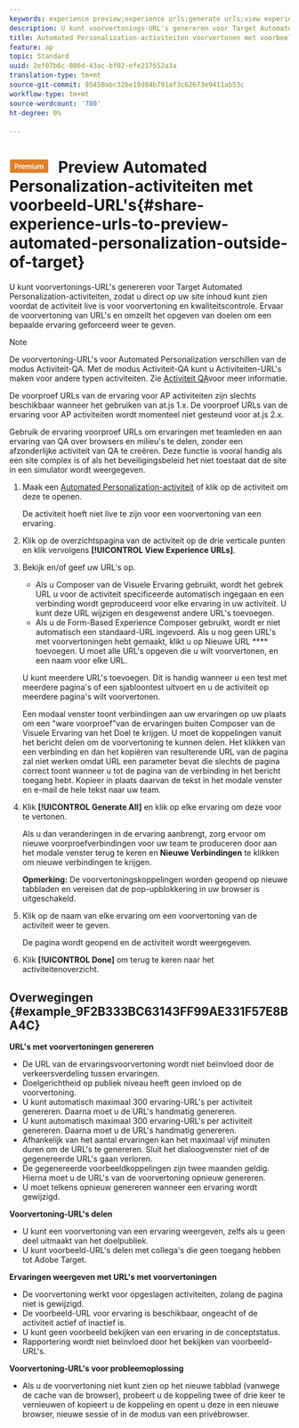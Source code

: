 ```yaml
---
keywords: experience preview;experience urls;generate urls;view experience urls
description: U kunt voorvertonings-URL's genereren voor Target Automated Personalization-activiteiten, zodat u direct op uw site inhoud kunt zien voordat de activiteit live is voor voorvertoning en kwaliteitscontrole. Ervaar de voorvertoning van URL's en omzeilt het opgeven van doelen om een bepaalde ervaring geforceerd weer te geven.
title: Automated Personalization-activiteiten voorvertonen met voorbeeld-URL's
feature: ap
topic: Standard
uuid: 2ef07b6c-086d-43ac-bf02-efe217652a3a
translation-type: tm+mt
source-git-commit: 95450abc32be19d04b791af3c62673e9411ab53c
workflow-type: tm+mt
source-wordcount: '780'
ht-degree: 0%

---
```



# ![PREMIUM](/help/assets/premium.png) Preview Automated Personalization-activiteiten met voorbeeld-URL&#39;s{#share-experience-urls-to-preview-automated-personalization-outside-of-target}

U kunt voorvertonings-URL&#39;s genereren voor Target Automated Personalization-activiteiten, zodat u direct op uw site inhoud kunt zien voordat de activiteit live is voor voorvertoning en kwaliteitscontrole. Ervaar de voorvertoning van URL&#39;s en omzeilt het opgeven van doelen om een bepaalde ervaring geforceerd weer te geven.

>[!NOTE]
>
>De voorvertoning-URL&#39;s voor Automated Personalization verschillen van de modus Activiteit-QA. Met de modus Activiteit-QA kunt u Activiteiten-URL&#39;s maken voor andere typen activiteiten. Zie [Activiteit QA](/help/c-activities/c-activity-qa/activity-qa.md)voor meer informatie.
>
>De voorproef URLs van de ervaring voor AP activiteiten zijn slechts beschikbaar wanneer het gebruiken van at.js 1.x. De voorproef URLs van de ervaring voor AP activiteiten wordt momenteel niet gesteund voor at.js 2.x.

Gebruik de ervaring voorproef URLs om ervaringen met teamleden en aan ervaring van QA over browsers en milieu&#39;s te delen, zonder een afzonderlijke activiteit van QA te creëren. Deze functie is vooral handig als een site complex is of als het beveiligingsbeleid het niet toestaat dat de site in een simulator wordt weergegeven.

1. Maak een [Automated Personalization-activiteit](/help/c-activities/t-automated-personalization/create-ap-activity.md#task_8AAF837796D74CF893CA2F88BA1491C9) of klik op de activiteit om deze te openen.

   De activiteit hoeft niet live te zijn voor een voorvertoning van een ervaring.
1. Klik op de overzichtspagina van de activiteit op de drie verticale punten en klik vervolgens **[!UICONTROL View Experience URLs]**.
1. Bekijk en/of geef uw URL&#39;s op.

   * Als u Composer van de Visuele Ervaring gebruikt, wordt het gebrek URL u voor de activiteit specificeerde automatisch ingegaan en een verbinding wordt geproduceerd voor elke ervaring in uw activiteit. U kunt deze URL wijzigen en desgewenst andere URL&#39;s toevoegen.
   * Als u de Form-Based Experience Composer gebruikt, wordt er niet automatisch een standaard-URL ingevoerd. Als u nog geen URL&#39;s met voorvertoningen hebt gemaakt, klikt u op Nieuwe URL **** toevoegen. U moet alle URL&#39;s opgeven die u wilt voorvertonen, en een naam voor elke URL.

   U kunt meerdere URL&#39;s toevoegen. Dit is handig wanneer u een test met meerdere pagina&#39;s of een sjabloontest uitvoert en u de activiteit op meerdere pagina&#39;s wilt voorvertonen.

   Een modaal venster toont verbindingen aan uw ervaringen op uw plaats om een &quot;ware voorproef&quot;van de ervaringen buiten Composer van de Visuele Ervaring van het Doel te krijgen. U moet de koppelingen vanuit het bericht delen om de voorvertoning te kunnen delen. Het klikken van een verbinding en dan het kopiëren van resulterende URL van de pagina zal niet werken omdat URL een parameter bevat die slechts de pagina correct toont wanneer u tot de pagina van de verbinding in het bericht toegang hebt. Kopieer in plaats daarvan de tekst in het modale venster en e-mail de hele tekst naar uw team.
1. Klik **[!UICONTROL Generate All]** en klik op elke ervaring om deze voor te vertonen.

   Als u dan veranderingen in de ervaring aanbrengt, zorg ervoor om nieuwe voorproefverbindingen voor uw team te produceren door aan het modale venster terug te keren en **Nieuwe Verbindingen** te klikken om nieuwe verbindingen te krijgen.

   **Opmerking:** De voorvertoningskoppelingen worden geopend op nieuwe tabbladen en vereisen dat de pop-upblokkering in uw browser is uitgeschakeld.

1. Klik op de naam van elke ervaring om een voorvertoning van de activiteit weer te geven.

   De pagina wordt geopend en de activiteit wordt weergegeven.
1. Klik **[!UICONTROL Done]** om terug te keren naar het activiteitenoverzicht.

## Overwegingen {#example_9F2B333BC63143FF99AE331F57E8BA4C}

**URL&#39;s met voorvertoningen genereren**

* De URL van de ervaringsvoorvertoning wordt niet beïnvloed door de verkeersverdeling tussen ervaringen.
* Doelgerichtheid op publiek niveau heeft geen invloed op de voorvertoning.
* U kunt automatisch maximaal 300 ervaring-URL&#39;s per activiteit genereren. Daarna moet u de URL&#39;s handmatig genereren.
* U kunt automatisch maximaal 300 ervaring-URL&#39;s per activiteit genereren. Daarna moet u de URL&#39;s handmatig genereren.
* Afhankelijk van het aantal ervaringen kan het maximaal vijf minuten duren om de URL&#39;s te genereren. Sluit het dialoogvenster niet of de gegenereerde URL&#39;s gaan verloren.
* De gegenereerde voorbeeldkoppelingen zijn twee maanden geldig. Hierna moet u de URL&#39;s van de voorvertoning opnieuw genereren.
* U moet telkens opnieuw genereren wanneer een ervaring wordt gewijzigd.

**Voorvertoning-URL&#39;s delen**

* U kunt een voorvertoning van een ervaring weergeven, zelfs als u geen deel uitmaakt van het doelpubliek.
* U kunt voorbeeld-URL&#39;s delen met collega&#39;s die geen toegang hebben tot Adobe Target.

**Ervaringen weergeven met URL&#39;s met voorvertoningen**

* De voorvertoning werkt voor opgeslagen activiteiten, zolang de pagina niet is gewijzigd.
* De voorbeeld-URL voor ervaring is beschikbaar, ongeacht of de activiteit actief of inactief is.
* U kunt geen voorbeeld bekijken van een ervaring in de conceptstatus.
* Rapportering wordt niet beïnvloed door het bekijken van voorbeeld-URL&#39;s.

**Voorvertoning-URL&#39;s voor probleemoplossing**

* Als u de voorvertoning niet kunt zien op het nieuwe tabblad (vanwege de cache van de browser), probeert u de koppeling twee of drie keer te vernieuwen of kopieert u de koppeling en opent u deze in een nieuwe browser, nieuwe sessie of in de modus van een privébrowser.
